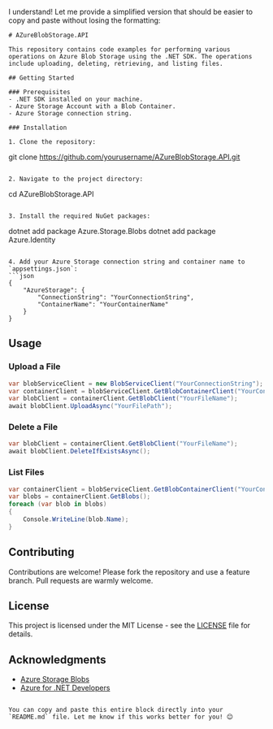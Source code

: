 I understand! Let me provide a simplified version that should be easier to copy and paste without losing the formatting:

```
# AZureBlobStorage.API

This repository contains code examples for performing various operations on Azure Blob Storage using the .NET SDK. The operations include uploading, deleting, retrieving, and listing files.

## Getting Started

### Prerequisites
- .NET SDK installed on your machine.
- Azure Storage Account with a Blob Container.
- Azure Storage connection string.

### Installation

1. Clone the repository:
   ```
   git clone https://github.com/yourusername/AZureBlobStorage.API.git
   ```

2. Navigate to the project directory:
   ```
   cd AZureBlobStorage.API
   ```

3. Install the required NuGet packages:
   ```
   dotnet add package Azure.Storage.Blobs
   dotnet add package Azure.Identity
   ```

4. Add your Azure Storage connection string and container name to `appsettings.json`:
   ```json
   {
       "AzureStorage": {
           "ConnectionString": "YourConnectionString",
           "ContainerName": "YourContainerName"
       }
   }
   ```

## Usage

### Upload a File
```csharp
var blobServiceClient = new BlobServiceClient("YourConnectionString");
var containerClient = blobServiceClient.GetBlobContainerClient("YourContainerName");
var blobClient = containerClient.GetBlobClient("YourFileName");
await blobClient.UploadAsync("YourFilePath");
```

### Delete a File
```csharp
var blobClient = containerClient.GetBlobClient("YourFileName");
await blobClient.DeleteIfExistsAsync();
```

### List Files
```csharp
var containerClient = blobServiceClient.GetBlobContainerClient("YourContainerName");
var blobs = containerClient.GetBlobs();
foreach (var blob in blobs)
{
    Console.WriteLine(blob.Name);
}
```

## Contributing

Contributions are welcome! Please fork the repository and use a feature branch. Pull requests are warmly welcome.

## License

This project is licensed under the MIT License - see the [LICENSE](LICENSE) file for details.

## Acknowledgments

- [Azure Storage Blobs](https://docs.microsoft.com/en-us/azure/storage/blobs/)
- [Azure for .NET Developers](https://docs.microsoft.com/en-us/dotnet/azure/)
```

You can copy and paste this entire block directly into your `README.md` file. Let me know if this works better for you! 😊

